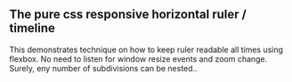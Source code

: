 ## The pure css responsive horizontal ruler / timeline
This demonstrates technique on how to keep ruler readable all times using flexbox.
No need to listen for window resize events and zoom change.
Surely, eny number of subdivisions can be nested..

